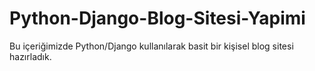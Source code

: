# Python-Django-Blog-Sitesi-Yapimi
Bu içeriğimizde Python/Django kullanılarak basit bir kişisel blog sitesi hazırladık.
